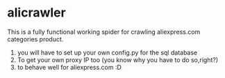 # alicrawler

This is a fully functional working spider for crawling aliexpress.com categories product. 
1. you will have to set up your own config.py for the sql database
2. To get your own proxy IP too (you know why you have to do so,right?)
3. to behave well for aliexpress.com :D
